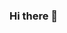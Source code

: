 ### Hi there 👋

<!--
**RafaelRangel0/RafaelRangel0** is a ✨ _special_ ✨ repository because its `README.md` (this file) appears on your GitHub profile.





[!Top Langs](https://github-readme-stats.vercel.app/api/top-langs/?username=JoshMendiola)%5D(https://github.com/anuraghazra/github-readme-stats)

